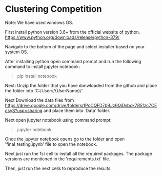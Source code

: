 # Clustering Competition
 
Note: We have used windows OS.

First install python version 3.6+ from the official website of python.
https://www.python.org/downloads/release/python-379/

Navigate to the bottom of the page and select installer based on your system OS.

After installing python open command prompt and run the following command to install jupyter notebook:

> pip install notebook

Next:
Unzip the folder that you have donwloaded from the github and place the folder into 'C:/Users/{UserName}/'

Next Download the data files from
https://drive.google.com/drive/folders/1PcCQFD7bBJz6QjDsbck7B5fzc7CEcsyS?usp=sharing
and place them into 'Data' folder.

Next open jupyter notebook using command prompt:
> jupyter notebook

Once the jupyter notebook opens go to the folder and open 'final_testing.ipynb' file to open the notebook.

Next just run the 1st cell to install all the required packages. The package versions are mentioned in the 'requirements.txt' file.

Then, just run the next cells to reproduce the results.








